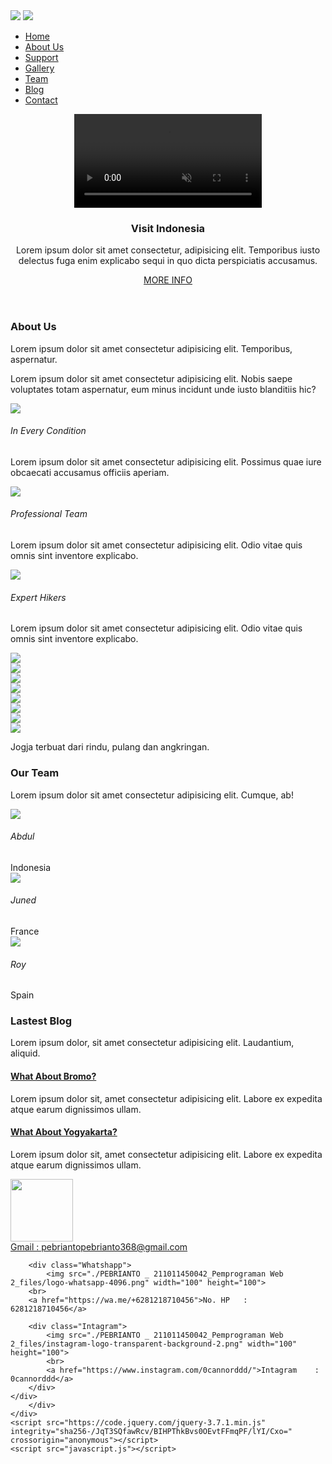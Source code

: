<!DOCTYPE html>
<html lang="en">
<head>
    <meta charset="UTF-8">
    <meta http-equiv="X-UA-Compatible" content="IE=edge" />
    <meta name="viewport" content="width=device-width, initial-scale=1.0">
    <title>Travel</title>
    <link rel="stylesheet" href="style.css">
</head>
<body>
    <nav>
        <div class="layar-dalam">
            <div class="logo">
                <a href=""><img src="asset/logo-white.png" class="putih"/></a>
                <a href=""><img src="asset/logo-black.png" class="hitam"/></a>
            </div>
            <div class="menu">
                <a href="#" class="tombol-menu">
                    <span class="garis"></span>
                    <span class="garis"></span>
                    <span class="garis"></span>
                </a>
                <ul>
                    <li><a href="#hoome">Home</a></li>
                    <li><a href="#aboutus">About Us</a></li>
                    <li><a href="#support">Support</a></li>
                    <li><a href="#gallery">Gallery</a></li>
                    <li><a href="#team">Team</a></li>
                    <li><a href="#blog">Blog</a></li>
                    <li><a href="#contact">Contact</a></li>
                </ul>
            </div>
        </div>
    </nav>
    <div class="layar-penuh">
        <header id="home">
            <div class="overlay"></div>
            <video autoplay muted loop>
                <source src="asset/video-indonesia.mp4" type="video/mp4"/>
            </video>
            <div class="intro">
                <h3>Visit Indonesia</h3>
                <p>Lorem ipsum dolor sit amet consectetur, adipisicing elit. Temporibus iusto delectus fuga enim explicabo sequi in quo dicta perspiciatis accusamus.</p>
                <p>
                    <a href="" class="tombol">MORE INFO</a>
                </p>
            </div>
        </header>
        <main>
            <section id="aboutus">
                <div class="layar-dalam">
                    <h3>About Us</h3>
                    <p class="ringkasan">Lorem ipsum dolor sit amet consectetur adipisicing elit. Temporibus, aspernatur.</p>
                    <div class="konten-isi">
                        <p>
                            Lorem ipsum dolor sit amet consectetur adipisicing elit. Nobis saepe voluptates totam aspernatur, eum minus incidunt unde iusto blanditiis hic?
                        </p>
                    </div>
                </div>
            </section>
            <section class="abuabu" id="support">
                <div class="layar-dalam support">
                    <div>
                        <img src="asset/matahari.png"/>
                        <h6>In Every Condition</h6>
                        <p>Lorem ipsum dolor sit amet consectetur adipisicing elit. Possimus quae iure obcaecati accusamus officiis aperiam.</p>
                    </div>
                    <div>
                        <img src="asset/tas.png"/>
                        <h6>Professional Team</h6>
                        <p>Lorem ipsum dolor sit amet consectetur adipisicing elit. Odio vitae quis omnis sint inventore explicabo.</p>
                    </div>
                    <div>
                        <img src="asset/kompas.png"/>
                        <h6>Expert Hikers</h6>
                        <p>Lorem ipsum dolor sit amet consectetur adipisicing elit. Odio vitae quis omnis sint inventore explicabo.</p>
                    </div>
                </div>
            </section>
            <section id="gallery">
                <div><img src="asset/foto1.jpg"/></div>
                <div><img src="asset/foto2.jpg"/></div>
                <div><img src="asset/foto3.jpg"/></div>
                <div><img src="asset/foto4.jpg"/></div>
                <div><img src="asset/foto5.jpg"/></div>
                <div><img src="asset/foto6.jpg"/></div>
                <div><img src="asset/foto7.jpg"/></div>
                <div><img src="asset/foto8.jpg"/></div>
            </section>
            <section class="quote">
                <div class="layar-dalam">
                    <p>Jogja terbuat dari rindu, pulang dan angkringan.</p>
                </div>
            </section>
            <section id="team">
                <div class="layar-dalam">
                    <h3>Our Team</h3>
                    <p class="ringkasan">Lorem ipsum dolor sit amet consectetur adipisicing elit. Cumque, ab!</p>
                    <div class="tim">
                        <div><img src="asset/tim1.jpg"/>
                        <h6>Abdul</h6>
                        <span>Indonesia</span>
                    </div>
                        <div><img src="asset/tim2.jpg"/>
                        <h6>Juned</h6>
                        <span>France</span>
                        </div>
                        <div><img src="asset/tim3.jpg"/>
                            <h6>Roy</h6>
                            <span>Spain</span></div>
                    </div>
                </div>
            </section>
            <section class="abuabu" id="blog">
                <div class="layar-dalam">
                    <h3>Lastest Blog</h3>
                    <p class="ringkasan">Lorem ipsum dolor, sit amet consectetur adipisicing elit. Laudantium, aliquid.</p>
                    <div class="blog">
                        <div class="area">
                            <div class="gambar" style="background-image: url('asset/blog1.jpg');"></div>
                            <div class="text">
                                <article>
                                    <h4><a href="#">What About Bromo?</a></h4>
                                    <p>Lorem ipsum dolor sit, amet consectetur adipisicing elit. Labore ex expedita atque earum dignissimos ullam.</p>
                                </article>
                            </div>
                        </div>
                        <div class="area">
                            <div class="gambar" style="background-image: url('asset/blog2.jpg');"></div>
                            <div class="text">
                                <article>
                                    <h4><a href="#">What About Yogyakarta?</a></h4>
                                    <p>Lorem ipsum dolor sit, amet consectetur adipisicing elit. Labore ex expedita atque earum dignissimos ullam.</p>
                                </article>
                            </div>
                        </div>
                    </div>
                </div>
            </section>
        </main>
        <div class="g-mail">
			<img src="./PEBRIANTO _ 211011450042_Pemprograman Web 2_files/png-transparent-gmail-new-logo-icon.png" width="100" height="100">
			<br>
			<a href="mailto:pebriantopebrianto368@gmail.com">Gmail : pebriantopebrianto368@gmail.com</a>

		<div class="Whatshapp">
			<img src="./PEBRIANTO _ 211011450042_Pemprograman Web 2_files/logo-whatsapp-4096.png" width="100" height="100">
		<br>
		<a href="https://wa.me/+6281218710456">No. HP	:	6281218710456</a>
		
		<div class="Intagram">
			<img src="./PEBRIANTO _ 211011450042_Pemprograman Web 2_files/instagram-logo-transparent-background-2.png" width="100" height="100">
			<br>
			<a href="https://www.instagram.com/0cannorddd/">Intagram	:	0cannorddd</a>
		</div>
	</div>
	    </div>
    </div>
    <script src="https://code.jquery.com/jquery-3.7.1.min.js" integrity="sha256-/JqT3SQfawRcv/BIHPThkBvs0OEvtFFmqPF/lYI/Cxo=" crossorigin="anonymous"></script>
    <script src="javascript.js"></script>
</body>
</html>

